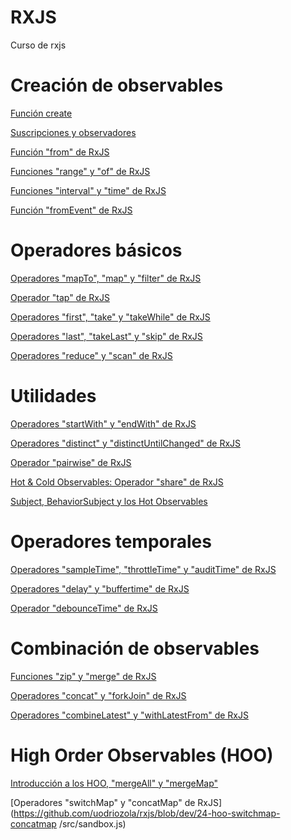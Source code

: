 # RXJS
Curso de rxjs

# Creación de observables
[Función create](https://github.com/uodriozola/rxjs/blob/dev/01-observable-create/src/create.js)

[Suscripciones y observadores](https://github.com/uodriozola/rxjs/blob/dev/02-subscriptions/src/create.js)

[Función "from" de RxJS](https://github.com/uodriozola/rxjs/blob/dev/03-from/src/create.js)

[Funciones "range" y "of" de RxJS](https://github.com/uodriozola/rxjs/blob/dev/04-of-and-range/src/create.js)

[Funciones "interval" y "time" de RxJS](https://github.com/uodriozola/rxjs/blob/dev/05-interval-and-timer/src/create.js)

[Función "fromEvent" de RxJS](https://github.com/uodriozola/rxjs/blob/dev/06-fromevent/src/create.js)

# Operadores básicos
[Operadores "mapTo", "map" y "filter" de RxJS](https://github.com/uodriozola/rxjs/blob/dev/07-mapto-map-and-filter/src/sandbox.js)

[Operador "tap" de RxJS](https://github.com/uodriozola/rxjs/blob/dev/08-tap/src/sandbox.js)

[Operadores "first", "take" y "takeWhile" de RxJS](https://github.com/uodriozola/rxjs/blob/dev/09-first-take-takewhile/src/sandbox.js)

[Operadores "last", "takeLast" y "skip" de RxJS](https://github.com/uodriozola/rxjs/blob/dev/10-last-takelast-skip/src/sandbox.js)

[Operadores "reduce" y "scan" de RxJS](https://github.com/uodriozola/rxjs/blob/dev/11-reduce-scan/src/sandbox.js)

# Utilidades
[Operadores "startWith" y "endWith" de RxJS](https://github.com/uodriozola/rxjs/blob/dev/12-startwith-endwidth/src/sandbox.js)

[Operadores "distinct" y "distinctUntilChanged" de RxJS](https://github.com/uodriozola/rxjs/blob/dev/13-distinct-distinctuntilchanged/src/sandbox.js)

[Operador "pairwise" de RxJS](https://github.com/uodriozola/rxjs/blob/dev/14-pairwise/src/sandbox.js)

[Hot & Cold Observables: Operador "share" de RxJS](https://github.com/uodriozola/rxjs/blob/dev/15-share/src/sandbox.js)

[Subject, BehaviorSubject y los Hot Observables](https://github.com/uodriozola/rxjs/blob/dev/16-subject/src/sandbox.js)

# Operadores temporales
[Operadores "sampleTime", "throttleTime" y "auditTime"
de RxJS](https://github.com/uodriozola/rxjs/blob/dev/17-sampletime-throttletime-audittime/src/sandbox.js)

[Operadores "delay" y "buffertime" de RxJS](https://github.com/uodriozola/rxjs/blob/dev/18-delay-buffer-time/src/sandbox.js)

[Operador "debounceTime" de RxJS](https://github.com/uodriozola/rxjs/blob/dev/19-debouncetime/src/sandbox.js)

# Combinación de observables
[Funciones "zip" y "merge" de RxJS](https://github.com/uodriozola/rxjs/blob/dev/20-zip-merge/src/sandbox.js)

[Operadores "concat" y "forkJoin" de RxJS](https://github.com/uodriozola/rxjs/blob/dev/21-concat-forkjoin/src/sandbox.js)

[Operadores "combineLatest" y "withLatestFrom" de RxJS](https://github.com/uodriozola/rxjs/blob/dev/22-combinelatest-withlatestfrom/src/sandbox.js)

# High Order Observables (HOO)
[Introducción a los HOO, "mergeAll" y "mergeMap"](https://github.com/uodriozola/rxjs/blob/dev/23-hoo-mergeall-mergemap/src/sandbox.js)

[Operadores "switchMap" y "concatMap" de RxJS](https://github.com/uodriozola/rxjs/blob/dev/24-hoo-switchmap-concatmap /src/sandbox.js)


